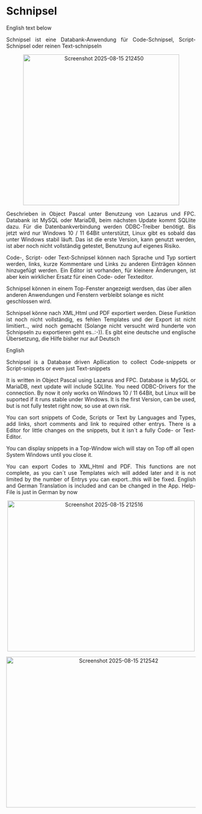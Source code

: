 # Schnipsel
<p>English text below</p>
<p align="justify">Schnipsel ist eine Databank-Anwendung für Code-Schnipsel, Script-Schnipsel oder reinen Text-schnipseln</p>
<p align="center">
<img width="415" height="400" alt="Screenshot 2025-08-15 212450" src="https://github.com/user-attachments/assets/8004d16c-37a5-490a-a37b-01084cf64dbb" /></center>
</p>
<p align="justify">Geschrieben in Object Pascal unter Benutzung von Lazarus und FPC. Databank ist MySQL oder MariaDB, beim nächsten Update kommt SQLlite dazu. Für die 
Datenbankverbindung werden ODBC-Treiber benötigt.
Bis jetzt wird nur Windows 10 / 11 64Bit unterstützt, Linux gibt es sobald das unter Windows stabil läuft. Das ist die erste Version, kann genutzt werden, ist aber noch nicht vollständig getestet, Benutzung auf eigenes Risiko.</p>
<p  align="justify">Code-, Script- oder Text-Schnipsel können nach Sprache und Typ sortiert werden, links, kurze Kommentare und Links zu anderen Einträgen können hinzugefügt werden.
Ein Editor ist vorhanden, für kleinere Änderungen, ist aber kein wirklicher Ersatz für einen Code- oder Texteditor.</p>
<p>Schnipsel können in einem Top-Fenster angezeigt werdsen, das über allen anderen Anwendungen und Fenstern verbleibt solange es nicht geschlossen wird.</p>
<p  align="justify">Schnipsel könne nach XML,Html und PDF exportiert werden. Diese Funktion ist noch nicht vollständig, es fehlen Templates und der Export ist nicht limitiert.., wird noch gemacht (Solange nicht versucht wird hunderte von Schnipseln zu exportieren geht es..:-)). Es gibt eine deutsche und englische Übersetzung, die Hilfe bisher nur auf Deutsch</p>
<p></p>
<p>English</p>
<p align="justify">Schnipsel is a Database driven Apllication to collect Code-snippets or Script-snippets or even just Text-snippets</p>
<p align="justify">It is written in Object Pascal using Lazarus and FPC. Database is MySQL or MariaDB, next update will include SQLlite. You need ODBC-Drivers for the connection.
By now it only works on Windows 10 / 11 64Bit, but Linux will be suported if it runs stable under Windows. It is the first Version, can be used, but is not fully 
testet right now, so use at own risk.</p>
<p  align="justify">You can sort snippets of Code, Scripts or Text by Languages and Types, add links, short comments and link to required other entrys.
There is a Editor for little changes on the snippets, but it isn´t a fully Code- or Text-Editor.</p>
<p>You can display snippets in a Top-Window wich will stay on Top off all open System Windows until you close it.</p>
<p  align="justify">You can export Codes to XML,Html and PDF. This functions are not complete, as you can´t use Templates wich will added later and it is not limited by the number of Entrys you can export...this will be fixed. English and German Translation is included and can be changed in the App. Help-File is just in German by now</p>
<p align="center">
<img width="498" height="400" alt="Screenshot 2025-08-15 212516" src="https://github.com/user-attachments/assets/69c1a814-619c-4050-9fda-5c5e3a25b102" />
</p>
<p align="center">
<img width="582" height="400" alt="Screenshot 2025-08-15 212542" src="https://github.com/user-attachments/assets/82a1c4b2-5f7d-40e6-957f-4845a1a93bf0" />
</p>


